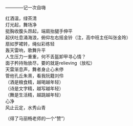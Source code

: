 ————记一次自嗨  
  
红酒温，绿茶清  
灯光起，舞场净  
挺胸收腹头昂起，端肩抬腿手伸平  
起伏吐息涌海浪，俯仰左右摇金铃（注，高中班主任叫张金玲）  
扇如罗裙转，绳似彩练轻  
轰天雷响，歌舞升平  
人生压力一重重，何不丢盔卸甲寻心情？  
面子矜持殆放尽，要的就是relieving（放松）  
天雷渐息声，舞者身止心未停  
管他孔丘朱熹，看我阮籍刘伶  
（酒是粮食精，越喝越年轻）  
（诗是文字精，越写越年轻）  
（舞是生活精，越跳越年轻）  
心净  
风止云定，水秀山青  
  
（得了马丽畅老师的一个“赞”）  
